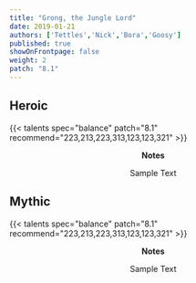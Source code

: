 ```yaml
---
title: "Grong, the Jungle Lord"
date: 2019-01-21
authors: ['Tettles','Nick','Bora','Goosy']
published: true
showOnFrontpage: false
weight: 2
patch: "8.1"
---
```


## Heroic
{{< talents spec="balance" patch="8.1" recommend="223,213,223,313,123,123,321" >}}
<center>
<b>Notes</b>

Sample Text

</center>


## Mythic
{{< talents spec="balance" patch="8.1" recommend="223,213,223,313,123,123,321" >}}
<center>
<b>Notes</b>

Sample Text

</center>
